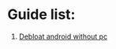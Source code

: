 
# Guide list:
1. [Debloat android without pc](https://github.com/rickdtc/debloat-android-without-pc/blob/main/dbguide.md)